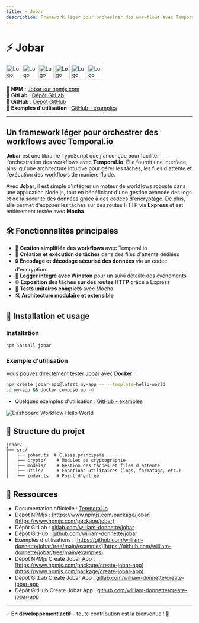 ```yaml
---
title: ⚡ Jobar
description: Framework léger pour orchestrer des workflows avec Temporal.io
---
```


# ⚡ Jobar

<img alt="Logo de Node.js" src="https://cdn.jsdelivr.net/gh/devicons/devicon/icons/nodejs/nodejs-original.svg" width="40" />
<img alt="Logo de TypeScript" src="https://cdn.jsdelivr.net/gh/devicons/devicon/icons/typescript/typescript-original.svg" width="40" />
<img alt="Logo de Temporal" src="https://temporal.io/favicon.ico" width="40" />
<img alt="Logo de GitLab" src="https://cdn.jsdelivr.net/gh/devicons/devicon/icons/gitlab/gitlab-original.svg" width="40" />
<img alt="Logo de GitHub" src="https://cdn.jsdelivr.net/gh/devicons/devicon/icons/github/github-original.svg" width="40" />
<img alt="Logo de Docker" src="https://cdn.jsdelivr.net/gh/devicons/devicon/icons/docker/docker-original.svg" width="40" />

🔗 **NPM** : [Jobar sur npmjs.com](https://www.npmjs.com/package/jobar)  
🔗 **GitLab** : [Dépôt GitLab](https://gitlab.com/william-donnette/jobar)  
🔗 **GitHub** : [Dépôt GitHub](https://github.com/william-donnette/jobar)  
🔗 **Exemples d'utilisation** : [GitHub - examples](https://github.com/william-donnette/jobar/tree/main/examples)

---

## Un framework léger pour orchestrer des workflows avec Temporal.io

**Jobar** est une librairie TypeScript que j'ai conçue pour faciliter l'orchestration des workflows avec **Temporal.io**. Elle fournit une interface, ainsi qu'une architecture intuitive pour gérer les tâches, les files d'attente et l'exécution des workflows de manière fluide.

Avec **Jobar**, il est simple d'intégrer un moteur de workflows robuste dans une application Node.js, tout en bénéficiant d'une gestion avancée des logs et de la sécurité des données grâce à des codecs d'encryptage. De plus, elle permet d'exposer les tâches sur des routes HTTP via **Express** et est entièrement testée avec **Mocha**.

## 🛠 Fonctionnalités principales

-   🚀 **Gestion simplifiée des workflows** avec Temporal.io
-   📌 **Création et exécution de tâches** dans des files d'attente dédiées
-   🔒 **Encodage et décodage sécurisé des données** via un codec d'encryption
-   📜 **Logger intégré avec Winston** pour un suivi détaillé des événements
-   🌐 **Exposition des tâches sur des routes HTTP** grâce à Express
-   🧪 **Tests unitaires complets** avec Mocha
-   🛠️ **Architecture modulaire et extensible**

## 🚀 Installation et usage

### Installation

```sh
npm install jobar
```

### Exemple d'utilisation

Vous pouvez directement tester Jobar avec **Docker**:

```sh
npm create jobar-app@latest my-app -- --template=hello-world
cd my-app && docker compose up -d
```

-   Quelques exemples d'utilisation : [GitHub - examples](https://github.com/william-donnette/jobar/tree/main/examples)

![Dashboard Workflow Hello World](/img/dashboard-workflow-hello-world.png 'Dashboard Workflow Hello World')

## 📂 Structure du projet

```
jobar/
├── src/
│   ├── jobar.ts  # Classe principale
│   ├── crypto/    # Modules de cryptographie
│   ├── models/    # Gestion des tâches et files d'attente
│   ├── utils/     # Fonctions utilitaires (logs, formatage, etc.)
│   └── index.ts   # Point d'entrée
```

## 📖 Ressources

-   Documentation officielle : [Temporal.io](https://docs.temporal.io/)
-   Dépôt NPMjs : [https://www.npmjs.com/package/jobar](https://www.npmjs.com/package/jobar)
-   Dépôt GitLab : [gitlab.com/william-donnette/jobar](https://gitlab.com/william-donnette/jobar)
-   Dépôt GitHub : [github.com/william-donnette/jobar](https://github.com/william-donnette/jobar)
-   Exemples d'utilisations : [https://github.com/william-donnette/jobar/tree/main/examples](https://github.com/william-donnette/jobar/tree/main/examples)
-   Dépôt NPMjs Create Jobar App : [https://www.npmjs.com/package/create-jobar-app](https://www.npmjs.com/package/create-jobar-app)
-   Dépôt GitLab Create Jobar App : [gitlab.com/william-donnette/create-jobar-app](https://gitlab.com/william-donnette/create-jobar-app)
-   Dépôt GitHub Create Jobar App : [github.com/william-donnette/create-jobar-app](https://github.com/william-donnette/create-jobar-app)

---

💡 **En développement actif** – toute contribution est la bienvenue ! 🚀
